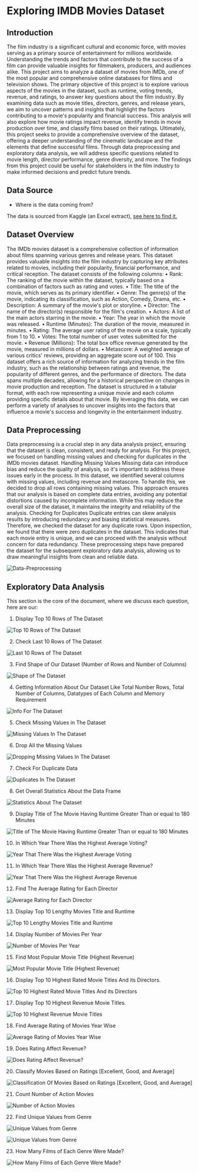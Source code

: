 # Exploring IMDB Movies Dataset



## Introduction



The film industry is a significant cultural and economic force, with movies serving as a primary source of entertainment for millions worldwide. Understanding the trends and factors that contribute to the success of a film can provide valuable insights for filmmakers, producers, and audiences alike. This project aims to analyze a dataset of movies from IMDb, one of the most popular and comprehensive online databases for films and television shows.
The primary objective of this project is to explore various aspects of the movies in the dataset, such as runtime, voting trends, revenue, and ratings, to answer key questions about the film industry. By examining data such as movie titles, directors, genres, and release years, we aim to uncover patterns and insights that highlight the factors contributing to a movie's popularity and financial success.
This analysis will also explore how movie ratings impact revenue, identify trends in movie production over time, and classify films based on their ratings. Ultimately, this project seeks to provide a comprehensive overview of the dataset, offering a deeper understanding of the cinematic landscape and the elements that define successful films.
Through data preprocessing and exploratory data analysis, we will address specific questions related to movie length, director performance, genre diversity, and more. The findings from this project could be useful for stakeholders in the film industry to make informed decisions and predict future trends.




## Data Source


- Where is the data coming from? 


The data is sourced from Kaggle (an Excel extract), [see here to find it.](https://www.kaggle.com/datasets/PromptCloudHQ/imdb-data)




## Dataset Overview



The IMDb movies dataset is a comprehensive collection of information about films spanning various genres and release years. This dataset provides valuable insights into the film industry by capturing key attributes related to movies, including their popularity, financial performance, and critical reception. The dataset consists of the following columns:
•	Rank: The ranking of the movie within the dataset, typically based on a combination of factors such as rating and votes.
•	Title: The title of the movie, which serves as its primary identifier.
•	Genre: The genre(s) of the movie, indicating its classification, such as Action, Comedy, Drama, etc.
•	Description: A summary of the movie's plot or storyline.
•	Director: The name of the director(s) responsible for the film's creation.
•	Actors: A list of the main actors starring in the movie.
•	Year: The year in which the movie was released.
•	Runtime (Minutes): The duration of the movie, measured in minutes.
•	Rating: The average user rating of the movie on a scale, typically from 1 to 10.
•	Votes: The total number of user votes submitted for the movie.
•	Revenue (Millions): The total box office revenue generated by the movie, measured in millions of dollars.
•	Metascore: A weighted average of various critics' reviews, providing an aggregate score out of 100.
This dataset offers a rich source of information for analyzing trends in the film industry, such as the relationship between ratings and revenue, the popularity of different genres, and the performance of directors. The data spans multiple decades, allowing for a historical perspective on changes in movie production and reception.
The dataset is structured in a tabular format, with each row representing a unique movie and each column providing specific details about that movie. By leveraging this data, we can perform a variety of analyses to uncover insights into the factors that influence a movie's success and longevity in the entertainment industry.




## Data Preprocessing



Data preprocessing is a crucial step in any data analysis project, ensuring that the dataset is clean, consistent, and ready for analysis. For this project, we focused on handling missing values and checking for duplicates in the IMDb movies dataset.
Handling Missing Values
Missing data can introduce bias and reduce the quality of analysis, so it's important to address these issues early in the process. In this dataset, we identified several columns with missing values, including revenue and metascore.
To handle this, we decided to drop all rows containing missing values. This approach ensures that our analysis is based on complete data entries, avoiding any potential distortions caused by incomplete information. While this may reduce the overall size of the dataset, it maintains the integrity and reliability of the analysis.
Checking for Duplicates
Duplicate entries can skew analysis results by introducing redundancy and biasing statistical measures. Therefore, we checked the dataset for any duplicate rows.
Upon inspection, we found that there were zero duplicates in the dataset. This indicates that each movie entry is unique, and we can proceed with the analysis without concern for data redundancy.
These preprocessing steps have prepared the dataset for the subsequent exploratory data analysis, allowing us to draw meaningful insights from clean and reliable data.



![Data-Preprocessing](assets/images/data_preprocessing.png)




## Exploratory Data Analysis



This section is the core of the document, where we discuss each question, here are our:


1. Display Top 10 Rows of The Dataset



![Top 10 Rows of The Dataset](assets/images/1.png)



2. Check Last 10 Rows of The Dataset 


![Last 10 Rows of The Dataset](assets/images/2.png)



3. Find Shape of Our Dataset (Number of Rows and Number of Columns) 



![Shape of The Dataset](assets/images/3.png)



4. Getting Information About Our Dataset Like Total Number Rows, Total Number of Columns, Datatypes of Each Column and Memory Requirement 



![Info For The Dataset](assets/images/4.png)



5. Check Missing Values in The Dataset 


![Missing Values In The Dataset](assets/images/5.png)



6. Drop All the Missing Values 



![Dropping Missing Values In The Dataset](assets/images/6.png)



7. Check For Duplicate Data 



![Duplicates In The Dataset](assets/images/7.png)



8. Get Overall Statistics About the Data Frame 



![Statistics About The Dataset](assets/images/8.png)



9. Display Title of The Movie Having Runtime Greater Than or equal to 180 Minutes 



![Title of The Movie Having Runtime Greater Than or equal to 180 Minutes](assets/images/9.png)



10. In Which Year There Was the Highest Average Voting? 



![Year That There Was the Highest Average Voting](assets/images/10.png)



11. In Which Year There Was the Highest Average Revenue? 



![Year That There Was the Highest Average Revenue](assets/images/11.png)



12. Find The Average Rating for Each Director 



![Average Rating for Each Director](assets/images/12.png)



13. Display Top 10 Lengthy Movies Title and Runtime 



![Top 10 Lengthy Movies Title and Runtime ](assets/images/13.png)



14. Display Number of Movies Per Year 



![Number of Movies Per Year ](assets/images/14.png)



15. Find Most Popular Movie Title (Highest Revenue) 



![Most Popular Movie Title (Highest Revenue)](assets/images/15.png)



16. Display Top 10 Highest Rated Movie Titles And its Directors.



![Top 10 Highest Rated Movie Titles And its Directors](assets/images/16.png)



17. Display Top 10 Highest Revenue Movie Titles.



![Top 10 Highest Revenue Movie Titles](assets/images/17.png)



18. Find Average Rating of Movies Year Wise 



![Average Rating of Movies Year Wise](assets/images/18.png)



19. Does Rating Affect Revenue? 



![Does Rating Affect Revenue?](assets/images/19.png)



20. Classify Movies Based on Ratings [Excellent, Good, and Average] 



![Classification Of Movies Based on Ratings [Excellent, Good, and Average]](assets/images/20.png)



21. Count Number of Action Movies 



![Number of Action Movies](assets/images/21.png)



22. Find Unique Values from Genre 



![Unique Values from Genre](assets/images/22-1.png)



![Unique Values from Genre](assets/images/22-2.png)



23. How Many Films of Each Genre Were Made?



![How Many Films of Each Genre Were Made?](assets/images/23.png)



